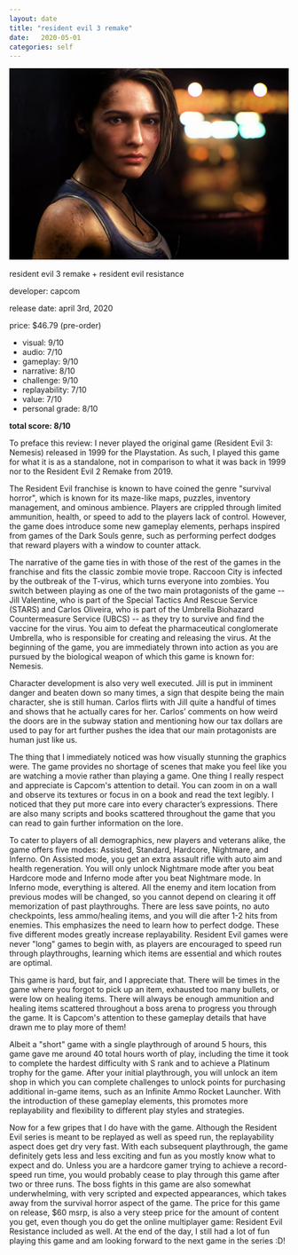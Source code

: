 ```yaml
---
layout: date
title: "resident evil 3 remake"
date:   2020-05-01
categories: self
---
```


![jill](/assets/img/jill.jpg)

resident evil 3 remake + resident evil resistance 

developer: capcom

release date: april 3rd, 2020

price: $46.79 (pre-order)

- visual: 9/10
- audio: 7/10
- gameplay: 9/10
- narrative: 8/10
- challenge: 9/10
- replayability: 7/10
- value: 7/10
- personal grade: 8/10

**total score: 8/10**


To preface this review: I never played the original game (Resident Evil 3: Nemesis) released in 1999 for the Playstation. As such, I played this game for what it is as a standalone, not in comparison to what it was back in 1999 nor to the Resident Evil 2 Remake from 2019. 

The Resident Evil franchise is known to have coined the genre "survival horror", which is known for its maze-like maps, puzzles, inventory management, and ominous ambience. Players are crippled through limited ammunition, health, or speed to add to the players lack of control. However, the game does introduce some new gameplay elements, perhaps inspired from games of the Dark Souls genre, such as performing perfect dodges that reward players with a window to counter attack.

The narrative of the game ties in with those of the rest of the games in the franchise and fits the classic zombie movie trope. Raccoon City is infected by the outbreak of the T-virus, which turns everyone into zombies. You switch between playing as one of the two main protagonists of the game -- Jill Valentine, who is part of the Special Tactics And Rescue Service (STARS) and Carlos Oliveira, who is part of the Umbrella Biohazard Countermeasure Service (UBCS) -- as they try to survive and find the vaccine for the virus. You aim to defeat the pharmaceutical conglomerate Umbrella, who is responsible for creating and releasing the virus. At the beginning of the game, you are immediately thrown into action as you are pursued by the biological weapon of which this game is known for: Nemesis. 

Character development is also very well executed. Jill is put in imminent danger and beaten down so many times, a sign that despite being the main character, she is still human. Carlos flirts with Jill quite a handful of times and shows that he actually cares for her. Carlos’ comments on how weird the doors are in the subway station and mentioning how our tax dollars are used to pay for art further pushes the idea that our main protagonists are human just like us.

The thing that I immediately noticed was how visually stunning the graphics were. The game provides no shortage of scenes that make you feel like you are watching a movie rather than playing a game. One thing I really respect and appreciate is Capcom's attention to detail. You can zoom in on a wall and observe its textures or focus in on a book and read the text legibly. I noticed that they put more care into every character’s expressions. There are also many scripts and books scattered throughout the game that you can read to gain further information on the lore.

To cater to players of all demographics, new players and veterans alike, the game offers five modes: Assisted, Standard, Hardcore, Nightmare, and Inferno. On Assisted mode, you get an extra assault rifle with auto aim and health regeneration. You will only unlock Nightmare mode after you beat Hardcore mode and Inferno mode after you beat Nightmare mode. In Inferno mode, everything is altered. All the enemy and item location from previous modes will be changed, so you cannot depend on clearing it off memorization of past playthroughs. There are less save points, no auto checkpoints, less ammo/healing items, and you will die after 1-2 hits from enemies. This emphasizes the need to learn how to perfect dodge. These five different modes greatly increase replayability. Resident Evil games were never "long" games to begin with, as players are encouraged to speed run through playthroughs, learning which items are essential and which routes are optimal.

This game is hard, but fair, and I appreciate that. There will be times in the game where you forgot to pick up an item, exhausted too many bullets, or were low on healing items. There will always be enough ammunition and healing items scattered throughout a boss arena to progress you through the game. It is Capcom's attention to these gameplay details that have drawn me to play more of them!

Albeit a "short" game with a single playthrough of around 5 hours, this game gave me around 40 total hours worth of play, including the time it took to complete the hardest difficulty with S rank and to achieve a Platinum trophy for the game. After your initial playthrough, you will unlock an item shop in which you can complete challenges to unlock points for purchasing additional in-game items, such as an Infinite Ammo Rocket Launcher. With the introduction of these gameplay elements, this promotes more replayability and flexibility to different play styles and strategies.

Now for a few gripes that I do have with the game. Although the Resident Evil series is meant to be replayed as well as speed run, the replayability aspect does get dry very fast. With each subsequent playthrough, the game definitely gets less and less exciting and fun as you mostly know what to expect and do. Unless you are a hardcore gamer trying to achieve a record-speed run time, you would probably cease to play through this game after two or three runs. The boss fights in this game are also somewhat underwhelming, with very scripted and expected appearances, which takes away from the survival horror aspect of the game. The price for this game on release, $60 msrp, is also a very steep price for the amount of content you get, even though you do get the online multiplayer game: Resident Evil Resistance included as well. At the end of the day, I still had a lot of fun playing this game and am looking forward to the next game in the series :D!
